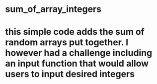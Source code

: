 # sum_of_array_integers
# this simple code adds the sum of random arrays put together. I however had a challenge including an input function that would allow users to input desired integers
